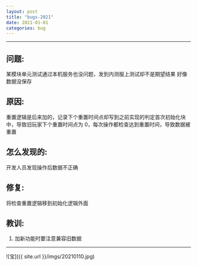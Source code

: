 ```yaml
---
layout: post
title: "bugs-2021"
date: 2021-01-01
categories: bug
---
```


---

## 问题:

某模块单元测试通过本机服务也没问题，发到内测服上测试却不是期望结果
好像数据没保存

## 原因:

重置逻辑是后来加的，记录下个重置时间点却写到之前实现的判定首次初始化块中，导致旧玩家下个重置时间点为 0，每次操作都检查达到重置时间，导致数据被重置

## 怎么发现的:

开发人员发现操作后数据不正确

## 修复:

将检查重置逻辑移到初始化逻辑外面

## 教训:

1. 加新功能时要注意兼容旧数据

---

![宝]({{ site.url }}/imgs/20210110.jpg)
